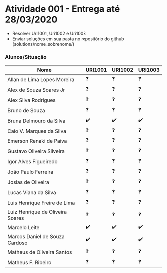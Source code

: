 # Atividade 001 - Entrega até 28/03/2020

- Resolver Uri1001, Uri1002 e Uri1003
- Enviar soluções em sua pasta no repositório do github (solutions/nome_sobrenome/)

### Alunos/Situação

| Nome  | URI1001 | URI1002  | URI1003 |
| ------------- | ------------- | ------------- | ------------- |
| Allan de Lima Lopes Moreira | :question: | :question: | :question: |
| Alex de Souza Soares Jr | :question: | :question: | :question: |
| Alex Silva Rodrigues | :question: | :question: | :question: |
| Bruno de Souza | :question: | :question: | :question: |
| Bruna Delmouro da Silva | :heavy_check_mark: | :heavy_check_mark: | :heavy_check_mark: |
| Caio V. Marques da Silva | :question: | :question: | :question: |
| Emerson Renaki de Paiva | :question: | :question: | :question: |
| Gustavo Oliveira Silveira | :question: | :question: | :question: |
| Igor Alves Figueiredo | :question: | :question: | :question: |
| João Paulo Ferreira | :question: | :question: | :question: |
| Josias de Oliveira | :question: | :question: | :question: |
| Lucas Viana da Silva | :question: | :question: | :question: |
| Luis Henrique Freire de Lima | :question: | :question: | :question: |
| Luiz Henrique de Oliveira Soares | :question: | :question: | :question: |
| Marcelo Leite | :heavy_check_mark: | :heavy_check_mark: | :heavy_check_mark: |
| Marcos Daniel de Souza Cardoso | :heavy_check_mark: | :heavy_check_mark: | :heavy_check_mark: |
| Matheus de Oliveira Santos | :question: | :question: | :question: |
| Matheus F. Ribeiro | :question: | :question: | :question: |
